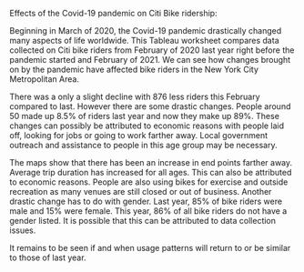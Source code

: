 Effects of the Covid-19 pandemic on Citi Bike ridership:

Beginning in March of 2020, the Covid-19 pandemic drastically changed many aspects of life worldwide. This Tableau worksheet compares data collected on Citi bike riders from February of 2020 last year right before the pandemic started and February of 2021. We can see how changes brought on by the pandemic have affected bike riders in the New York City Metropolitan Area.

There was a only a slight decline with 876 less riders this February compared to last. However there are some drastic changes. People around 50 made up 8.5% of riders last year and now they make up 89%. These changes can possibly be attributed to economic reasons with people laid off, looking for jobs or going to work farther away. Local government outreach and assistance to people in this age group may be necessary.  

The maps show that there has been an increase in end points farther away. Average trip duration has increased for all ages. This can also be attributed to economic reasons. People are also using bikes for exercise and outside recreation as many venues are still closed or out of business. Another drastic change has to do with gender. Last year, 85% of bike riders were male and 15% were female. This year, 86% of all bike riders do not have a gender listed. It is possible that this can be attributed to data collection issues.

It remains to be seen if and when usage patterns will return to or be similar to those of last year.
